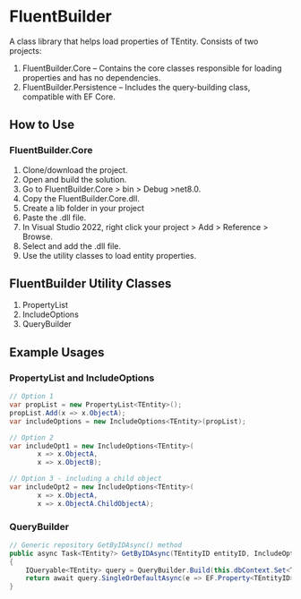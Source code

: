 # FluentBuilder

A class library that helps load properties of TEntity. Consists of two projects:

1. FluentBuilder.Core – Contains the core classes responsible for loading properties and has no dependencies.
2. FluentBuilder.Persistence – Includes the query-building class, compatible with EF Core.

## How to Use

### FluentBuilder.Core

1. Clone/download the project.
2. Open and build the solution.
3. Go to FluentBuilder.Core > bin > Debug >net8.0.
4. Copy the FluentBuilder.Core.dll.
5. Create a lib folder in your project
6. Paste the .dll file.
7. In Visual Studio 2022, right click your project > Add > Reference > Browse.
8. Select and add the .dll file.
9. Use the utility classes to load entity properties.

## FluentBuilder Utility Classes

1. PropertyList<TEntity>
2. IncludeOptions<TEntity>
3. QueryBuilder

## Example Usages
### PropertyList and IncludeOptions 
```csharp
// Option 1
var propList = new PropertyList<TEntity>();
propList.Add(x => x.ObjectA);
var includeOptions = new IncludeOptions<TEntity>(propList);

// Option 2
var includeOpt1 = new IncludeOptions<TEntity>(
       x => x.ObjectA,
       x => x.ObjectB);

// Option 3 - including a child object
var includeOpt2 = new IncludeOptions<TEntity>(
       x => x.ObjectA,
       x => x.ObjectA.ChildObjectA);
```

### QueryBuilder
```csharp
// Generic repository GetByIDAsync() method
public async Task<TEntity?> GetByIDAsync(TEntityID entityID, IncludeOptions<TEntity>? includeOptions = null)
{
    IQueryable<TEntity> query = QueryBuilder.Build(this.dbContext.Set<TEntity>(), includeOptions);
    return await query.SingleOrDefaultAsync(e => EF.Property<TEntityID>(e, this.EntityID)!.Equals(entityID));
}
